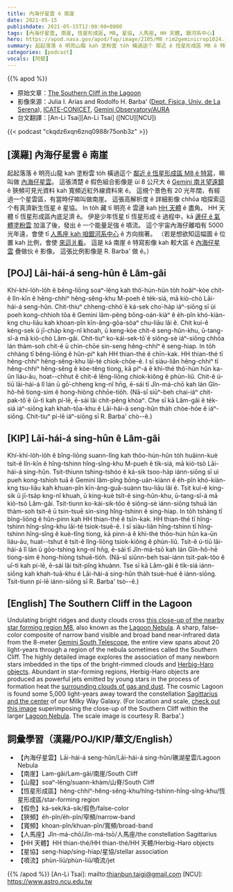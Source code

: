 ```yaml
---
title: 內海仔星雲 ê 南崖
date: 2021-05-15
publishdate: 2021-05-15T12:00:00+0800
tags: [內海仔星雲, 南崖, 恆星形成區, M8, 星協, 人馬座, HH 天體, 銀河系中心]
hero: https://apod.nasa.gov/apod/fap/image/2105/M8_rim2geminicrop1024.jpg
summary: 起起落落 ê 明亮山龍 kah 塗粉雲 to̍h 橫過這个 鄰近 ê 恆星形成區 M8 ê 特寫。 M8 嘛叫做 內海仔星雲。
categories: [podcast]
vocals: [阿錕]
---
```


{{% apod %}}

- 原始文章：[The Southern Cliff in the Lagoon](https://apod.nasa.gov/apod/ap210515.html)
- 影像來源：Julia I. Arias and Rodolfo H. Barba' ([Dept. Fisica, Univ. de La Serena](http://www.dfuls.cl/)), [ICATE-CONICET](http://www.icate-conicet.gob.ar/), [Gemini Observatory/AURA](http://www.gemini.edu/)
- 台文翻譯：[An-Li Tsai][An-Li Tsai] ([NCU][NCU])

{{< podcast "ckqdz6xqn6znq0988r75onb3z" >}}

## [漢羅] 內海仔星雲 ê 南崖

起起落落 ê 明亮山龍 kah 塗粉雲 to̍h 橫過這个 [鄰近 ê 恆星形成區 M8 ê 特寫][this close-up of the nearby star forming region M8]，嘛叫做 [內海仔星雲][Lagoon Nebula 1]。
這張清楚 ê 假色組合影像是 ùi 8 公尺大 ê [Gemini 南爿望遠鏡][Gemini South Telescope] ê 狹頻可見光資料 kah 寬頻近紅外線資料來 ê。
這規个景色有 20 光年闊，有經過一个星雲區，有當時仔嘛叫做南崖。
這張高解析度 ê 詳細影像 chhōa 咱探索這个有真濟新生恆星 ê 星協。
In to̍h 藏 tī 明亮 ê 雲邊 kah [HH 天體][Herbig-Haro objects] ê 盡角。
HH 天體 tī 恆星形成區內底足濟 ê。
伊是少年恆星 tī 恆星形成 ê 過程中，kā [邊仔 ê 氣體塗粉雲][surrounding clouds of gas and dust] 加溫了後，發出 ê 一个能量足強 ê 噴流。
這个宇宙內海仔離咱有 5000 光年遠，會使 tī [人馬座 kah 咱銀河系中心][Sagittarius and the center] ê 方向揣著。
（若是想欲知這幅圖 ê 位置 kah 比例，會使 [來這爿看][check out this image]。
這是 kā 南崖 ê 特寫影像 kah 較大區 ê [內海仔星雲][Lagoon Nebula 2] 疊做伙 ê 影像。
這張比例影像是 R. Barba' 做 ê。）


## [POJ] Lāi-hái-á seng-hûn ê Lâm-gâi

Khí-khí-lo̍h-lo̍h ê bêng-liōng soaⁿ-lêng kah thô͘-hún-hûn to̍h hoâiⁿ-kòe chit-ê lîn-kīn ê hêng-chhiⁿ hêng-sêng-khu M-poeh ê te̍k-siá, mā kiò-chò Lāi-hái-á seng-hûn.
Chit-thiuⁿ chheng-chhó͘ ê ká-sek cho͘-ha̍p iáⁿ-siōng sī ùi poeh kong-chhioh tōa ê Gemini lâm-pêng bōng-oán-kiàⁿ ê e̍h-pîn khó-kiàn-kng chu-liāu kah khoan-pîn kīn-âng-gōa-sòaⁿ chu-liāu lâi ê.
Chit kui-ê kéng-sek ū jī-cha̍p kng-nî khoah, ū keng-kòe chi̍t-ê seng-hûn-khu, ū-tang-sî-á mā kiò-chò Lâm-gâi.
Chit-tiuⁿ ko-kái-sek-tō͘ ê siông-sè iáⁿ-siōng chhōa lán thàm-soh chit-ê ū chin-chōe sin-seng hêng-chhiⁿ ê seng-hiap.
In to̍h chhàng tī bêng-liōng ê hûn-piⁿ kah HH thian-thé ê chīn-kak.
HH thian-thé tī hêng-chhiⁿ hêng-sêng-khu lāi-té chiok-chōe-ê.
I sī siàu-liân hêng-chhiⁿ tī hêng-chhiⁿ hêng-sêng ê kòe-têng tiong, kā piⁿ-á ê khì-thé thô͘-hún hûn ka-ūn liáu-āu, hoat--chhut ê chi̍t-ê lêng-liōng chiok-kiông ê phùn-liû.
Chit-ê ú-tiū lāi-hái-á lî lán ū gō͘-chheng kng-nî hn̄g, ē-sái tī Jîn-má-chō kah lán Gîn-hô-hē tiong-sim ê hong-hiòng chhōe-tio̍h.
(Nā-sī siūⁿ-beh chai-iáⁿ chit-pak-tô͘ ê ūi-tì kah pí-lē, ē-sái lâi chit-pêng khòaⁿ.
Che sī kā Lâm-gâi ê te̍k-siá iáⁿ-siōng kah khah-tōa-khu ê Lāi-hái-á seng-hûn tha̍h chòe-hóe ê iáⁿ-siōng.
Chit-tiuⁿ pí-lē iáⁿ-siōng sī R. Barba' chò--ê.)

## [KIP] Lāi-hái-á sing-hûn ê Lâm-gâi

Khí-khí-lo̍h-lo̍h ê bîng-liōng suann-lîng kah thôo-hún-hûn to̍h huâinn-kuè tsit-ê lîn-kīn ê hîng-tshinn hîng-sîng-khu M-pueh ê ti̍k-siá, mā kiò-tsò Lāi-hái-á sing-hûn.
Tsit-thiunn tshing-tshóo ê ká-sik tsoo-ha̍p iánn-siōng sī uì pueh kong-tshioh tuā ê Gemini lâm-pîng bōng-uán-kiànn ê e̍h-pîn khó-kiàn-kng tsu-liāu kah khuan-pîn kīn-âng-guā-suànn tsu-liāu lâi ê.
Tsit kui-ê kíng-sik ū jī-tsa̍p kng-nî khuah, ū king-kuè tsi̍t-ê sing-hûn-khu, ū-tang-sî-á mā kiò-tsò Lâm-gâi.
Tsit-tiunn ko-kái-sik-tōo ê siông-sè iánn-siōng tshuā lán thàm-soh tsit-ê ū tsin-tsuē sin-sing hîng-tshinn ê sing-hiap.
In to̍h tshàng tī bîng-liōng ê hûn-pinn kah HH thian-thé ê tsīn-kak.
HH thian-thé tī hîng-tshinn hîng-sîng-khu lāi-té tsiok-tsuē-ê.
I sī siàu-liân hîng-tshinn tī hîng-tshinn hîng-sîng ê kuè-tîng tiong, kā pinn-á ê khì-thé thôo-hún hûn ka-ūn liáu-āu, huat--tshut ê tsi̍t-ê lîng-liōng tsiok-kiông ê phùn-liû.
Tsit-ê ú-tiū lāi-hái-á lî lán ū gōo-tshing kng-nî hn̄g, ē-sái tī Jîn-má-tsō kah lán Gîn-hô-hē tiong-sim ê hong-hiòng tshuē-tio̍h.
(Nā-sī siūnn-beh tsai-iánn tsit-pak-tôo ê uī-tì kah pí-lē, ē-sái lâi tsit-pîng khuànn.
Tse sī kā Lâm-gâi ê ti̍k-siá iánn-siōng kah khah-tuā-khu ê Lāi-hái-á sing-hûn tha̍h tsuè-hué ê iánn-siōng.
Tsit-tiunn pí-lē iánn-siōng sī R. Barba' tsò--ê.)

## [English] The Southern Cliff in the Lagoon
Undulating bright ridges and dusty clouds cross [this close-up of the nearby star forming region M8][this close-up of the nearby star forming region M8], also known as the [Lagoon Nebula][Lagoon Nebula 1]. A sharp, false-color composite of narrow band visible and broad band near-infrared data from the 8-meter [Gemini South Telescope][Gemini South Telescope], the entire view spans about 20 light-years through a region of the nebula sometimes called the Southern Cliff. The highly detailed image explores the association of many newborn stars imbedded in the tips of the bright-rimmed clouds and [Herbig-Haro objects][Herbig-Haro objects]. Abundant in star-forming regions, Herbig-Haro objects are produced as powerful jets emitted by young stars in the process of formation heat the [surrounding clouds of gas and dust][surrounding clouds of gas and dust]. The cosmic Lagoon is found some 5,000 light-years away toward the constellation [Sagittarius and the center][Sagittarius and the center] of our Milky Way Galaxy. (For location and scale, [check out this image][check out this image] superimposing the close-up of the Southern Cliff within the larger [Lagoon Nebula][Lagoon Nebula 2]. The scale image is courtesy R. Barba'.)

## 詞彙學習（漢羅/POJ/KIP/華文/English）

- 【內海仔星雲】Lāi-hái-á seng-hûn/Lāi-hái-á sing-hûn/礁湖星雲/Lagoon Nebula
- 【南崖】Lam-gâi/Lam-gâi/南崖/South Cliff
- 【山龍】soaⁿ-lêng/suann-khàm/山脊/South Cliff
- 【恆星形成區】hêng-chhiⁿ-hêng-sêng-khu/hîng-tshinn-hîng-sîng-khu/恆星形成區/star-forming region
- 【假色】ká-sek/ká-sik/假色/false-color
- 【狹頻】e̍h-pîn/e̍h-pîn/窄頻/narrow-band
- 【寬頻】khoan-pîn/khuan-pîn/寬頻/broad-band
- 【人馬座】Jîn-má-chō/Jîn-má-tsō/人馬座/the constellation Sagittarius
- 【HH 天體】HH thian-thé/HH thian-thé/HH 天體/Herbig-Haro objects
- 【星協】seng-hiap/sing-hiap/星協/stellar association
- 【噴流】phùn-liû/phùn-liû/噴流/jet


{{% /apod %}}
[An-Li Tsai]: mailto:thianbun.taigi@gmail.com
[NCU]: https://www.astro.ncu.edu.tw

[copyright]: https://apod.nasa.gov/apod/fap/lib/about_apod.html#srapply

[this close-up of the nearby star forming region M8]:http://www.gemini.edu/node/11631
[Lagoon Nebula 1]:https://apod.nasa.gov/apod/ap100805.html
[Gemini South Telescope]:https://apod.nasa.gov/apod/ap060901.html
[Herbig-Haro objects]:http://en.wikipedia.org/wiki/Herbig-Haro_object
[surrounding clouds of gas and dust]:https://apod.nasa.gov/apod/ap100819.html
[Sagittarius and the center]:https://apod.nasa.gov/apod/ap090925.html
[check out this image]:https://apod.nasa.gov/apod/fap/image/1105/m8_barba_scale_gemini.jpg
[Lagoon Nebula 2]:https://apod.nasa.gov/apod/ap021006.html
